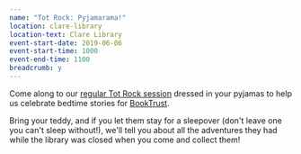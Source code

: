 ```yaml
---
name: "Tot Rock: Pyjamarama!"
location: clare-library
location-text: Clare Library
event-start-date: 2019-06-06
event-start-time: 1000
event-end-time: 1100
breadcrumb: y
---
```


Come along to our [regular Tot Rock session](/parents-carers-and-children/bookstart-storytime-resources/) dressed in your pyjamas to help us celebrate bedtime stories for [BookTrust](https://www.booktrust.org.uk/what-we-do/programmes-and-campaigns/pyjamarama/).

Bring your teddy, and if you let them stay for a sleepover (don't leave one you can't sleep without!), we'll tell you about all the adventures they had while the library was closed when you come and collect them!
